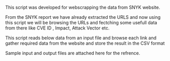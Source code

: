 This script was developed for webscrapping the data from SNYK website.

From the SNYK report we have already extracted the URLS and now using this script we will be browsing the URLs and fectching some usefull data from there like CVE ID , Impact, Attack Vector etc.

This script reads below data from an input file and browse each link and gather required data from the website and store the result in the CSV format

Sample input and output files are attached here for the refrence.
